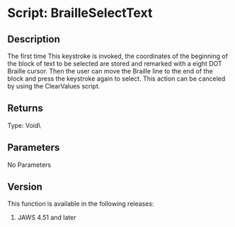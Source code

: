 # Script: BrailleSelectText

## Description

The first time This keystroke is invoked, the coordinates of the
beginning of the block of text to be selected are stored and remarked
with a eight DOT Braille cursor. Then the user can move the Braille line
to the end of the block and press the keystroke again to select. This
action can be canceled by using the ClearValues script.

## Returns

Type: Void\

## Parameters

No Parameters

## Version

This function is available in the following releases:

1.  JAWS 4.51 and later

